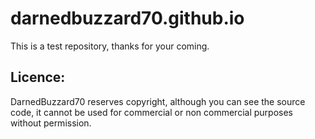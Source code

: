 # darnedbuzzard70.github.io
This is a test repository, thanks for your coming. 

## Licence:
DarnedBuzzard70 reserves copyright, although you can see the source code, it cannot be used for commercial or non commercial purposes without permission.
